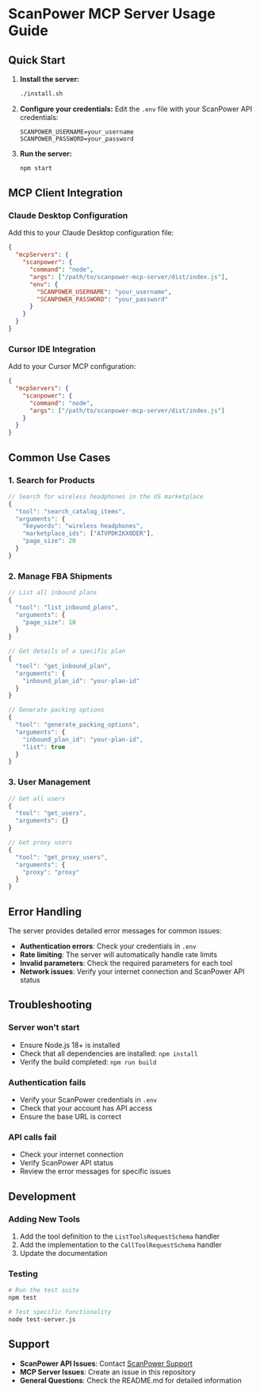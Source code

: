 # ScanPower MCP Server Usage Guide

## Quick Start

1. **Install the server:**
   ```bash
   ./install.sh
   ```

2. **Configure your credentials:**
   Edit the `.env` file with your ScanPower API credentials:
   ```env
   SCANPOWER_USERNAME=your_username
   SCANPOWER_PASSWORD=your_password
   ```

3. **Run the server:**
   ```bash
   npm start
   ```

## MCP Client Integration

### Claude Desktop Configuration

Add this to your Claude Desktop configuration file:

```json
{
  "mcpServers": {
    "scanpower": {
      "command": "node",
      "args": ["/path/to/scanpower-mcp-server/dist/index.js"],
      "env": {
        "SCANPOWER_USERNAME": "your_username",
        "SCANPOWER_PASSWORD": "your_password"
      }
    }
  }
}
```

### Cursor IDE Integration

Add to your Cursor MCP configuration:

```json
{
  "mcpServers": {
    "scanpower": {
      "command": "node",
      "args": ["/path/to/scanpower-mcp-server/dist/index.js"]
    }
  }
}
```

## Common Use Cases

### 1. Search for Products

```javascript
// Search for wireless headphones in the US marketplace
{
  "tool": "search_catalog_items",
  "arguments": {
    "keywords": "wireless headphones",
    "marketplace_ids": ["ATVPDKIKX0DER"],
    "page_size": 20
  }
}
```

### 2. Manage FBA Shipments

```javascript
// List all inbound plans
{
  "tool": "list_inbound_plans",
  "arguments": {
    "page_size": 10
  }
}

// Get details of a specific plan
{
  "tool": "get_inbound_plan",
  "arguments": {
    "inbound_plan_id": "your-plan-id"
  }
}

// Generate packing options
{
  "tool": "generate_packing_options",
  "arguments": {
    "inbound_plan_id": "your-plan-id",
    "list": true
  }
}
```

### 3. User Management

```javascript
// Get all users
{
  "tool": "get_users",
  "arguments": {}
}

// Get proxy users
{
  "tool": "get_proxy_users",
  "arguments": {
    "proxy": "proxy"
  }
}
```

## Error Handling

The server provides detailed error messages for common issues:

- **Authentication errors**: Check your credentials in `.env`
- **Rate limiting**: The server will automatically handle rate limits
- **Invalid parameters**: Check the required parameters for each tool
- **Network issues**: Verify your internet connection and ScanPower API status

## Troubleshooting

### Server won't start
- Ensure Node.js 18+ is installed
- Check that all dependencies are installed: `npm install`
- Verify the build completed: `npm run build`

### Authentication fails
- Verify your ScanPower credentials in `.env`
- Check that your account has API access
- Ensure the base URL is correct

### API calls fail
- Check your internet connection
- Verify ScanPower API status
- Review the error messages for specific issues

## Development

### Adding New Tools

1. Add the tool definition to the `ListToolsRequestSchema` handler
2. Add the implementation to the `CallToolRequestSchema` handler
3. Update the documentation

### Testing

```bash
# Run the test suite
npm test

# Test specific functionality
node test-server.js
```

## Support

- **ScanPower API Issues**: Contact [ScanPower Support](mailto:support@scanpower.com)
- **MCP Server Issues**: Create an issue in this repository
- **General Questions**: Check the README.md for detailed information
